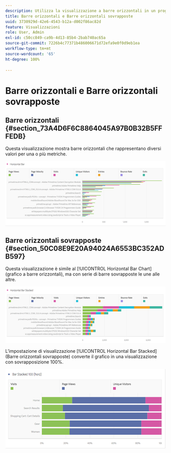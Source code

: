 ```yaml
---
description: Utilizza la visualizzazione a barre orizzontali in un progetto Workspace.
title: Barre orizzontali e Barre orizzontali sovrapposte
uuid: 3730929d-42e6-4543-b12a-d002f86ac82d
feature: Visualizzazioni
role: User, Admin
exl-id: c50cc849-ca9b-4d13-85b4-2bab740ac65a
source-git-commit: 7226b4c77371b486006671d72efa9e0f0d9eb1ea
workflow-type: tm+mt
source-wordcount: '65'
ht-degree: 100%

---
```


# Barre orizzontali e Barre orizzontali sovrapposte

## Barre orizzontali {#section_73A4D6F6C8864045A97B0B32B5FFFEDB}

Questa visualizzazione mostra barre orizzontali che rappresentano diversi valori per una o più metriche.

![](assets/horizontal_bar.png)

## Barre orizzontali sovrapposte {#section_50C08E9E20A94024A6553BC352ADB597}

Questa visualizzazione è simile al [!UICONTROL Horizontal Bar Chart] (grafico a barre orizzontali), ma con serie di barre sovrapposte le une alle altre.

![](assets/horizontal-bar-stacked.png)

L’impostazione di visualizzazione [!UICONTROL Horizontal Bar Stacked] (Barre orizzontali sovrapposte) converte il grafico in una visualizzazione con sovrapposizione 100%.

![](assets/horizstacked100.png)
